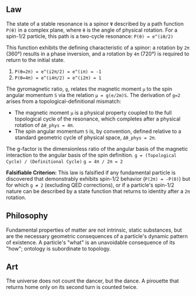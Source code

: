 ## Law
The state of a stable resonance is a spinor `Ψ` described by a path function `P(θ)` in a complex plane, where `θ` is the angle of physical rotation. For a spin-1/2 particle, this path is a two-cycle resonance:
`P(θ) = e^(iθ/2)`

This function exhibits the defining characteristic of a spinor: a rotation by `2π` (360°) results in a phase inversion, and a rotation by `4π` (720°) is required to return to the initial state.
1.  `P(θ=2π) = e^(i2π/2) = e^(iπ) = -1`
2.  `P(θ=4π) = e^(i4π/2) = e^(i2π) = 1`

The gyromagnetic ratio, `g`, relates the magnetic moment `μ` to the spin angular momentum `S` via the relation `μ = g(e/2m)S`. The derivation of `g=2` arises from a topological-definitional mismatch:
- The magnetic moment `μ` is a physical property coupled to the full topological cycle of the resonance, which completes after a physical rotation of `Δθ_phys = 4π`.
- The spin angular momentum `S` is, by convention, defined relative to a standard geometric cycle of physical space, `Δθ_phys = 2π`.

The g-factor is the dimensionless ratio of the angular basis of the magnetic interaction to the angular basis of the spin definition.
`g = (Topological Cycle) / (Definitional Cycle)`
`g = 4π / 2π = 2`

**Falsifiable Criterion:** This law is falsified if any fundamental particle is discovered that demonstrably exhibits spin-1/2 behavior (`P(2π) = -P(0)`) but for which `g ≠ 2` (excluding QED corrections), or if a particle's spin-1/2 nature can be described by a state function that returns to identity after a `2π` rotation.

## Philosophy
Fundamental properties of matter are not intrinsic, static substances, but are the necessary geometric consequences of a particle's dynamic pattern of existence. A particle's "what" is an unavoidable consequence of its "how"; ontology is subordinate to topology.

## Art
The universe does not count the dancer, but the dance. A pirouette that returns home only on its second turn is counted twice.